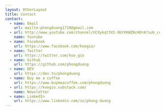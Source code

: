 ```yaml
---
layout: OtherLayout
title: Contact
contact:
  - name: Email
    url: mailto:phongduong1710@gmail.com
  - url: http://www.youtube.com/channel/UCXykqt3V2-9bYXKWZRcH0rA?sub_confirmation=1
    name: Youtube
  - name: Facebook
    url: https://www.facebook.com/koogio/
  - name: Twitter
    url: https://twitter.com/koo_gio
  - name: Github
    url: https://github.com/phongduong
  - name: DEV
    url: https://dev.to/phongduong
  - name: Buy me a coffee
    url: https://www.buymeacoffee.com/phongduong
  - url: https://koogio.substack.com/
    name: Newsletter
  - name: LinkedIn
    url: https://www.linkedin.com/in/phong-duong
---
```


<pages-Contact />
